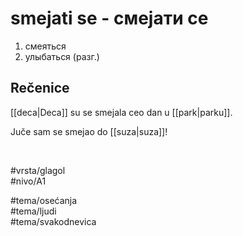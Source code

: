 # smejati se - смејати се

1. смеяться  
2. улыбаться (разг.)

## Rečenice

[[deca|Deca]] su se smejala ceo dan u [[park|parku]].

Juče sam se smejao do [[suza|suza]]!

<br>

#vrsta/glagol  
#nivo/A1  

#tema/osećanja  
#tema/ljudi  
#tema/svakodnevica  
